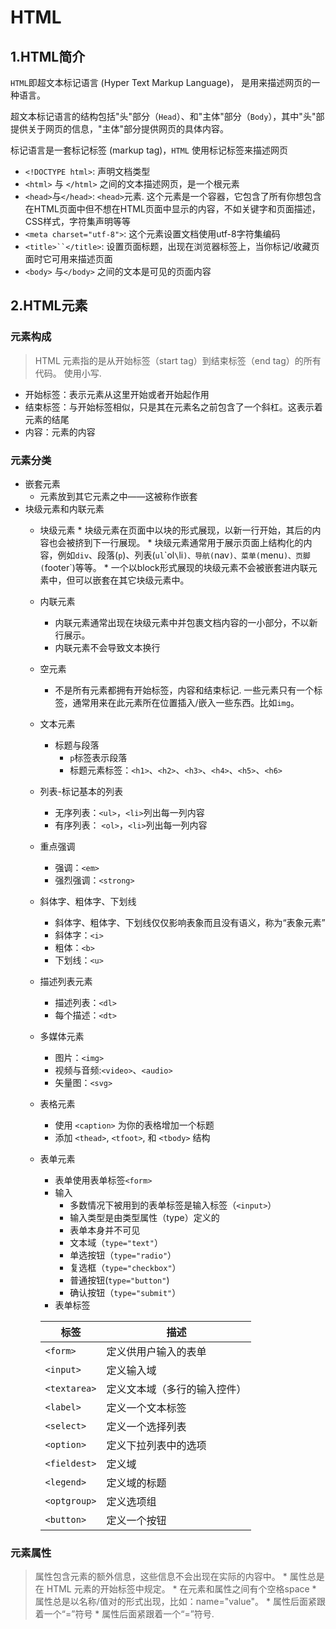 # HTML

## 1.HTML简介

`HTML`即超文本标记语言 (Hyper Text Markup Language)， 是用来描述网页的一种语言。

超文本标记语言的结构包括"头"部分（`Head`）、和"主体"部分（`Body`），其中"头"部提供关于网页的信息，"主体"部分提供网页的具体内容。

标记语言是一套标记标签 (markup tag)，`HTML` 使用标记标签来描述网页
   * `<!DOCTYPE html>`: 声明文档类型
   * `<html>` 与 `</html>` 之间的文本描述网页，是一个根元素
   * `<head>`与`</head>`: `<head>`元素. 这个元素是一个容器，它包含了所有你想包含在HTML页面中但不想在HTML页面中显示的内容，不如关键字和页面描述，CSS样式，字符集声明等等
   * `<meta charset="utf-8">`: 这个元素设置文档使用utf-8字符集编码
   * `<title>``</title>`: 设置页面标题，出现在浏览器标签上，当你标记/收藏页面时它可用来描述页面
   * `<body>` 与`</body>` 之间的文本是可见的页面内容

## 2.HTML元素
### 元素构成
> HTML 元素指的是从开始标签（start tag）到结束标签（end tag）的所有代码。
> 使用小写.

   * 开始标签：表示元素从这里开始或者开始起作用
   * 结束标签：与开始标签相似，只是其在元素名之前包含了一个斜杠。这表示着元素的结尾
   * 内容：元素的内容
### 元素分类
   * 嵌套元素
      * 元素放到其它元素之中——这被称作嵌套
   * 块级元素和内联元素
      * 块级元素
            * 块级元素在页面中以块的形式展现，以新一行开始，其后的内容也会被挤到下一行展现。
            * 块级元素通常用于展示页面上结构化的内容，例如`div`、段落(`p`)、列表(`ul`\`ol`\`li`)、导航(`nav`)、菜单(`menu`)、页脚(`footer`)等等。
            * 一个以block形式展现的块级元素不会被嵌套进内联元素中，但可以嵌套在其它块级元素中。
      * 内联元素
        * 内联元素通常出现在块级元素中并包裹文档内容的一小部分，不以新行展示。
        * 内联元素不会导致文本换行
      * 空元素
        * 不是所有元素都拥有开始标签，内容和结束标记. 一些元素只有一个标签，通常用来在此元素所在位置插入/嵌入一些东西。比如`img`。
      * 文本元素
        * 标题与段落
            * `p`标签表示段落
            * 标题元素标签：`<h1>`、`<h2>`、`<h3>`、`<h4>`、`<h5>`、`<h6>`
      * 列表-标记基本的列表
        * 无序列表：`<ul>`，`<li>`列出每一列内容
        * 有序列表： `<ol>`，`<li>`列出每一列内容
      * 重点强调
        * 强调：`<em>`
        * 强烈强调：`<strong>`
      * 斜体字、粗体字、下划线
        * 斜体字、粗体字、下划线仅仅影响表象而且没有语义，称为“表象元素”
        * 斜体字：`<i>`
        * 粗体：`<b>`
        * 下划线：`<u>`
      * 描述列表元素
        * 描述列表：`<dl>`
        * 每个描述：`<dt>`
      * 多媒体元素
        * 图片：`<img>`
        * 视频与音频:`<video>`、`<audio>`
        * 矢量图：`<svg>`
      * 表格元素
        * 使用 `<caption>` 为你的表格增加一个标题
        * 添加 `<thead>`, `<tfoot>`, 和 `<tbody>` 结构
      * 表单元素
        * 表单使用表单标签`<form>`
        * 输入
            * 多数情况下被用到的表单标签是输入标签（`<input>`）
            * 输入类型是由类型属性（type）定义的
            * 表单本身并不可见
            * 文本域（`type="text"`）
            * 单选按钮（`type="radio"`）
            * 复选框（`type="checkbox"`）
            * 普通按钮(`type="button"`)
            * 确认按钮（`type="submit"`）
        * 表单标签
            
         标签 | 描述
          ------ | ------
         `<form>` | 定义供用户输入的表单
         `<input>` | 定义输入域
          `<textarea>` | 定义文本域（多行的输入控件）
          `<label>` | 定义一个文本标签
          `<select>` | 定义一个选择列表
          `<option>` | 定义下拉列表中的选项
          `<fieldest>` | 定义域
          `<legend>` | 定义域的标题
          `<optgroup>` | 定义选项组
          `<button>` | 定义一个按钮
### 元素属性
>属性包含元素的额外信息，这些信息不会出现在实际的内容中。
    * 属性总是在 HTML 元素的开始标签中规定。
    * 在元素和属性之间有个空格space
    * 属性总是以名称/值对的形式出现，比如：name="value"。
    * 属性后面紧跟着一个“=”符号
    * 属性后面紧跟着一个“=”符号.

